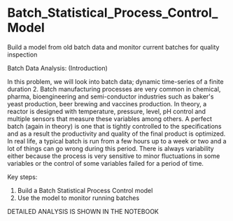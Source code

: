 # Batch_Statistical_Process_Control_Model
Build a model from old batch data and monitor current batches for quality inspection

Batch Data Analysis: (Introduction)

In this problem, we will look into batch data; dynamic time-series of a finite duration 2. Batch manufacturing processes are very common in chemical, pharma, bioengineering and semi-conductor industries such as baker's yeast production, beer brewing and vaccines production.
In theory, a reactor is designed with temperature, pressure, level, pH control and multiple sensors that measure these variables among others. A perfect batch (again in theory) is one that is tightly controlled to the specifications and as a result the productivity and quality of the final product is optimized.
In real life, a typical batch is run from a few hours up to a week or two and a lot of things can go wrong during this period. There is always variability either because the process is very sensitive to minor fluctuations in some variables or the control of some variables failed for a period of time.

Key steps:

1. Build a Batch Statistical Process Control model
2. Use the model to monitor running batches

DETAILED ANALYSIS IS SHOWN IN THE NOTEBOOK
